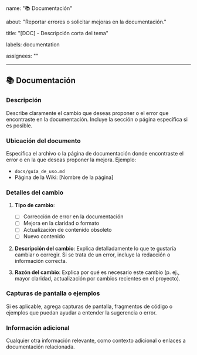 name: "📚 Documentación"

about: "Reportar errores o solicitar mejoras en la documentación."

title: "[DOC] - Descripción corta del tema"

labels: documentation

assignees: ""

---

## 📚 Documentación

### Descripción

Describe claramente el cambio que deseas proponer o el error que encontraste en la documentación. Incluye la sección o página específica si es posible.

### Ubicación del documento

Especifica el archivo o la página de documentación donde encontraste el error o en la que deseas proponer la mejora. Ejemplo:
- `docs/guía_de_uso.md`
- Página de la Wiki: [Nombre de la página]

### Detalles del cambio

1. **Tipo de cambio**:
   - [ ] Corrección de error en la documentación
   - [ ] Mejora en la claridad o formato
   - [ ] Actualización de contenido obsoleto
   - [ ] Nuevo contenido

2. **Descripción del cambio**:
   Explica detalladamente lo que te gustaría cambiar o corregir. Si se trata de un error, incluye la redacción o información correcta.

3. **Razón del cambio**:
   Explica por qué es necesario este cambio (p. ej., mayor claridad, actualización por cambios recientes en el proyecto).

### Capturas de pantalla o ejemplos

Si es aplicable, agrega capturas de pantalla, fragmentos de código o ejemplos que puedan ayudar a entender la sugerencia o error.

### Información adicional

Cualquier otra información relevante, como contexto adicional o enlaces a documentación relacionada.
